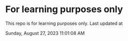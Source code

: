 # For learning purposes only
This repo is for learning purposes only.
Last updated at

Sunday, August 27, 2023 11:01:08 AM

